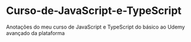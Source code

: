# Curso-de-JavaScript-e-TypeScript
 Anotações do meu curso de JavaScript e TypeScript do básico ao Udemy avançado da plataforma 
